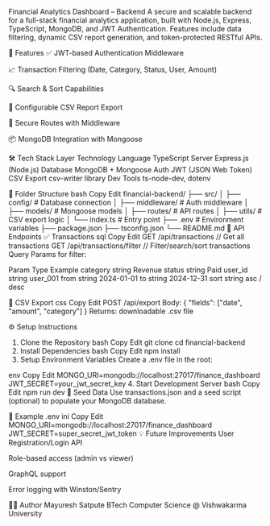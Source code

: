  Financial Analytics Dashboard – Backend
A secure and scalable backend for a full-stack financial analytics application, built with Node.js, Express, TypeScript, MongoDB, and JWT Authentication. Features include data filtering, dynamic CSV report generation, and token-protected RESTful APIs.

🚀 Features
✅ JWT-based Authentication Middleware

📈 Transaction Filtering (Date, Category, Status, User, Amount)

🔍 Search & Sort Capabilities

🧾 Configurable CSV Report Export

🔐 Secure Routes with Middleware

📦 MongoDB Integration with Mongoose

🛠 Tech Stack
Layer	Technology
Language	TypeScript
Server	Express.js (Node.js)
Database	MongoDB + Mongoose
Auth	JWT (JSON Web Token)
CSV Export	csv-writer library
Dev Tools	ts-node-dev, dotenv

📂 Folder Structure
bash
Copy
Edit
financial-backend/
├── src/
│   ├── config/         # Database connection
│   ├── middleware/     # Auth middleware
│   ├── models/         # Mongoose models
│   ├── routes/         # API routes
│   ├── utils/          # CSV export logic
│   └── index.ts        # Entry point
├── .env                # Environment variables
├── package.json
├── tsconfig.json
└── README.md
🧪 API Endpoints
✅ Transactions
sql
Copy
Edit
GET /api/transactions            // Get all transactions
GET /api/transactions/filter     // Filter/search/sort transactions
Query Params for filter:

Param	Type	Example
category	string	Revenue
status	string	Paid
user_id	string	user_001
from	string	2024-01-01
to	string	2024-12-31
sort	string	asc / desc

📁 CSV Export
css
Copy
Edit
POST /api/export
Body: { "fields": ["date", "amount", "category"] }
Returns: downloadable .csv file

⚙️ Setup Instructions
1. Clone the Repository
bash
Copy
Edit
git clone <your-repo-url>
cd financial-backend
2. Install Dependencies
bash
Copy
Edit
npm install
3. Setup Environment Variables
Create a .env file in the root:

env
Copy
Edit
MONGO_URI=mongodb://localhost:27017/finance_dashboard
JWT_SECRET=your_jwt_secret_key
4. Start Development Server
bash
Copy
Edit
npm run dev
🌱 Seed Data
Use transactions.json and a seed script (optional) to populate your MongoDB database.

📎 Example .env
ini
Copy
Edit
MONGO_URI=mongodb://localhost:27017/finance_dashboard
JWT_SECRET=super_secret_jwt_token
💡 Future Improvements
User Registration/Login API

Role-based access (admin vs viewer)

GraphQL support

Error logging with Winston/Sentry

👨‍💻 Author
Mayuresh Satpute
BTech Computer Science @ Vishwakarma University

